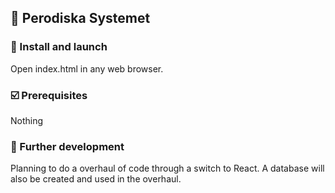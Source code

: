 ## :microscope: Perodiska Systemet

### :seedling: Install and launch
Open index.html in any web browser.

### :ballot_box_with_check: Prerequisites
Nothing

### :triangular_flag_on_post: Further development
Planning to do a overhaul of code through a switch to React. A database will also be created and used in the overhaul.

